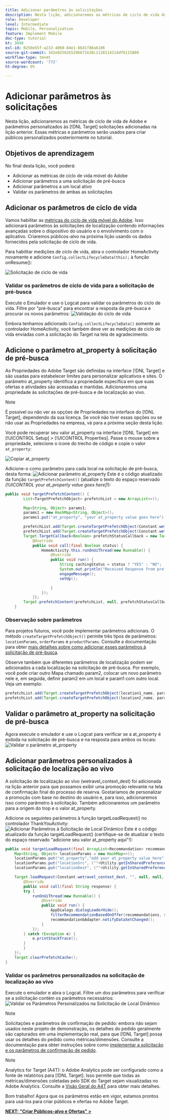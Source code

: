 ```yaml
---
title: Adicionar parâmetros às solicitações
description: Nesta lição, adicionaremos as métricas de ciclo de vida de Adobe e parâmetros personalizados às solicitações do Target adicionadas na lição anterior. Essas métricas e parâmetros serão usados para criar públicos personalizados posteriormente no tutorial.
role: Developer
level: Intermediate
topic: Mobile, Personalization
feature: Implement Mobile
doc-type: tutorial
kt: 3040
exl-id: 0250e55f-a233-4060-84e1-86d1f88a6106
source-git-commit: 342e02562b5296871638c1120114214df6115809
workflow-type: tm+mt
source-wordcount: '773'
ht-degree: 0%

---
```


# Adicionar parâmetros às solicitações

Nesta lição, adicionaremos as métricas de ciclo de vida de Adobe e parâmetros personalizados às [!DNL Target] solicitações adicionadas na lição anterior. Essas métricas e parâmetros serão usados para criar públicos personalizados posteriormente no tutorial.

## Objetivos de aprendizagem

No final desta lição, você poderá:

* Adicionar as métricas de ciclo de vida móvel do Adobe
* Adicionar parâmetros a uma solicitação de pré-busca
* Adicionar parâmetros a um local ativo
* Validar os parâmetros de ambas as solicitações

## Adicionar os parâmetros de ciclo de vida

Vamos habilitar as [métricas do ciclo de vida móvel do Adobe](https://experienceleague.adobe.com/docs/mobile-services/android/metrics.html?lang=en). Isso adicionará parâmetros às solicitações de localização contendo informações avançadas sobre o dispositivo do usuário e o envolvimento com o aplicativo. Criaremos públicos-alvo na próxima lição usando os dados fornecidos pela solicitação de ciclo de vida.

Para habilitar medições de ciclo de vida, abra o controlador HomeActivity novamente e adicione `Config.collectLifecycleData(this);` à função onResume():

![Solicitação de ciclo de vida](assets/lifecycle_code.jpg)

### Validar os parâmetros de ciclo de vida para a solicitação de pré-busca

Execute o Emulador e use o Logcat para validar os parâmetros do ciclo de vida. Filtre por &quot;pré-busca&quot; para encontrar a resposta da pré-busca e procurar os novos parâmetros:
![Validação do ciclo de vida](assets/lifecycle_validation.jpg)

Embora tenhamos adicionado `Config.collectLifecycleData()` somente ao controlador HomeActivity, você também deve ver as medições de ciclo de vida enviadas com a solicitação do Target na tela de agradecimento.

## Adicione o parâmetro at_property à solicitação de pré-busca

As Propriedades do Adobe Target são definidas na interface [!DNL Target] e são usadas para estabelecer limites para personalizar aplicativos e sites. O parâmetro at_property identifica a propriedade específica em que suas ofertas e atividades são acessadas e mantidas. Adicionaremos uma propriedade às solicitações de pré-busca e de localização ao vivo.

>[!NOTE]
>
>É possível ou não ver as opções de Propriedades na interface do [!DNL Target], dependendo da sua licença. Se você não tiver essas opções ou se não usar as Propriedades na empresa, vá para a próxima seção desta lição.

Você pode recuperar seu valor at_property na interface [!DNL Target] em [!UICONTROL Setup] > [!UICONTROL Properties].  Passe o mouse sobre a propriedade, selecione o ícone do trecho de código e copie o valor `at_property`:

![Copiar at_property](assets/at_property_interface.jpg)

Adicione-o como parâmetro para cada local na solicitação de pré-busca, desta forma:
![Adicionar parâmetro at_property](assets/params_at_property.jpg)
Este é o código atualizado da função `targetPrefetchContent()` (atualize o texto do espaço reservado _[!UICONTROL your at_property value goes here]_!):

```java
public void targetPrefetchContent() {
        List<TargetPrefetchObject> prefetchList = new ArrayList<>();

        Map<String, Object> params1;
        params1 = new HashMap<String, Object>();
        params1.put("at_property", "your at_property value goes here");

        prefetchList.add(Target.createTargetPrefetchObject(Constant.wetravel_engage_home, params1));
        prefetchList.add(Target.createTargetPrefetchObject(Constant.wetravel_engage_search, params1));
        Target.TargetCallback<Boolean> prefetchStatusCallback = new Target.TargetCallback<Boolean>() {
            @Override
            public void call(final Boolean status) {
                HomeActivity.this.runOnUiThread(new Runnable() {
                    @Override
                    public void run() {
                        String cachingStatus = status ? "YES" : "NO";
                        System.out.println("Received Response from prefetch : " + cachingStatus);
                        engageMessage();
                        setUp();

                    }
                });
            }};
        Target.prefetchContent(prefetchList, null, prefetchStatusCallback);
    }
```

### Observação sobre parâmetros

Para projetos futuros, você pode implementar parâmetros adicionais. O método `createTargetPrefetchObject()` permite três tipos de parâmetros: `locationParams`, `orderParams` e `productParams`. Consulte a documentação para obter [mais detalhes sobre como adicionar esses parâmetros à solicitação de pré-busca](https://experienceleague.adobe.com/docs/mobile-services/android/target-android/c-mob-target-prefetch-android.html?lang=en).

Observe também que diferentes parâmetros de localização podem ser adicionados a cada localização na solicitação de pré-busca. Por exemplo, você pode criar outro Mapa chamado param2, colocar um novo parâmetro nele e, em seguida, definir param2 em um local e param1 com outro local. Veja um exemplo:

```java
prefetchList.add(Target.createTargetPrefetchObject(location1_name, params1);
prefetchList.add(Target.createTargetPrefetchObject(location2_name, params2);
```

## Validar o parâmetro at_property na solicitação de pré-busca

Agora execute o emulador e use o Logcat para verificar se a at_property é exibida na solicitação de pré-busca e na resposta para ambos os locais:
![Validar o parâmetro at_property](assets/parameters_at_property_validation.jpg)

## Adicionar parâmetros personalizados à solicitação de localização ao vivo

A solicitação de localização ao vivo (wetravel_context_dest) foi adicionada na lição anterior para que possamos exibir uma promoção relevante na tela de confirmação final do processo de reserva. Gostaríamos de personalizar a promoção com base no destino do usuário e, para isso, adicionaremos isso como parâmetro à solicitação. Também adicionaremos um parâmetro para a origem do trop e o valor at_property.

Adicione os seguintes parâmetros à função targetLoadRequest() no controlador ThankYouActivity:
![Adicionar Parâmetros à Solicitação de Local Dinâmico](assets/parameters_live_location.jpg)
Este é o código atualizado da função targetLoadRequest() (certifique-se de atualizar o texto do espaço reservado &quot;adicione seu valor at_property aqui&quot;!):

```java
public void targetLoadRequest(final ArrayList<Recommandation> recommandations) {
    Map<String, Object> locationParams = new HashMap<>();
    locationParams.put("at_property","add your at_property value here");
    locationParams.put("locationSrc", (""+Utility.getInSharedPreference(ThankYouActivity.this,Constant.departure,"")));
    locationParams.put("locationDest", (""+Utility.getInSharedPreference(ThankYouActivity.this,Constant.destination,"")));

    Target.loadRequest(Constant.wetravel_context_dest, "", null, null, locationParams, new Target.TargetCallback<String>() {
        @Override
        public void call(final String response) {
        try {
            runOnUiThread(new Runnable() {
                @Override
                public void run() {
                    AppDialogs.dialogLoaderHide();
                    filterRecommendationBasedOnOffer(recommandations, response);
                    recommandationbAdapter.notifyDataSetChanged();
                }
            });
        } catch (Exception e) {
            e.printStackTrace();
        }
        }
    });
    Target.clearPrefetchCache();
}
```

### Validar os parâmetros personalizados na solicitação de localização ao vivo

Execute o emulador e abra o Logcat. Filtre um dos parâmetros para verificar se a solicitação contém os parâmetros necessários:
![Validar os Parâmetros Personalizados na Solicitação de Local Dinâmico](assets/parameters_live_location_validation.jpg)

>[!NOTE]
>
>Solicitações e parâmetros de confirmação de pedido: embora não sejam usados neste projeto de demonstração, os detalhes do pedido geralmente são capturados em uma implementação real, para que [!DNL Target] possa usar os detalhes do pedido como métricas/dimensões. Consulte a documentação para obter instruções sobre como [implementar a solicitação e os parâmetros de confirmação de pedido](https://experienceleague.adobe.com/docs/mobile-services/android/target-android/c-target-methods.html?lang=en).

>[!NOTE]
>
>Analytics for Target (A4T): o Adobe Analytics pode ser configurado como a fonte de relatórios para [!DNL Target]. Isso permite que todas as métricas/dimensões coletadas pelo SDK do Target sejam visualizadas no Adobe Analytics. Consulte a [Visão Geral do A4T](https://experienceleague.adobe.com/docs/target/using/integrate/a4t/a4t.html?lang=pt-BR) para obter mais detalhes.

Bom trabalho! Agora que os parâmetros estão em vigor, estamos prontos para usá-los para criar públicos e ofertas no Adobe Target.

**[NEXT: &quot;Criar Públicos-alvo e Ofertas&quot; >](create-audiences-and-offers.md)**
